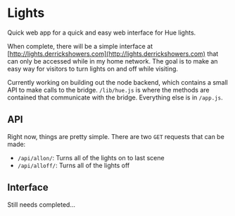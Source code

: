 # Lights

Quick web app for a quick and easy web interface for Hue lights.

When complete, there will be a simple interface at [http://lights.derrickshowers.com](http://lights.derrickshowers.com) that can only be accessed while in my home network. The goal is to make an easy way for visitors to turn lights on and off while visiting.

Currently working on building out the node backend, which contains a small API to make calls to the bridge. `/lib/hue.js` is where the methods are contained that communicate with the bridge. Everything else is in `/app.js`.

## API

Right now, things are pretty simple. There are two `GET` requests that can be made:

* `/api/allon/`: Turns all of the lights on to last scene
* `/api/alloff/`: Turns all of the lights off

## Interface

Still needs completed...